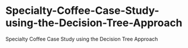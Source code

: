 # Specialty-Coffee-Case-Study-using-the-Decision-Tree-Approach
Specialty Coffee Case Study using the Decision Tree Approach
